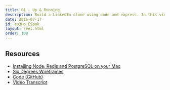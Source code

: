 ```yaml
---
title: 01 - Up & Running
description: Build a LinkedIn clone using node and express. In this video I give you and overview of the project that we're about to create as well as help you quickly get through that setup work so that you can get to the fun stuff faster.
date: 2016-07-17
id: au3Ho_E5pak
layout: reel.html
order: 100
---
```


## Resources

* [Installing Node, Redis and PostgreSQL on your Mac](http://perkframework.com/v1/guides/install-node-redis-and-postgres-on-your-mac.html)
* [Six Degrees Wireframes](https://github.com/alarner/perk-six-degrees/blob/master/Wireframes.pdf)
* [Code (GitHub)](https://github.com/alarner/perk-six-degrees/tree/01)
* [Video Transcript](https://github.com/alarner/perk-reel/blob/master/six-degrees/01%20-%20Up%20and%20Running/transcript.md)
